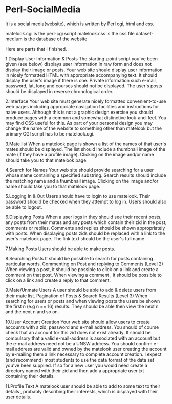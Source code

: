 # Perl-SocialMedia
It is a social media(website), which is written by Perl cgi, html and css.

matelook.cgi is the perl-cgi script
matelook.css is the css file
dataset-medium is the database of the website


Here are parts that I finished.

1.Display User Information & Posts
The starting-point script you've been given (see below) displays user information in raw form and does not display their image or posts.
Your web site should display user information in nicely formatted HTML with appropriate accompanying text. It should display the user's image if there is one.
Private information such e-mail, password, lat, long and courses should not be displayed.
The user's posts should be displayed in reverse chronological order.

2.Interface
Your web site must generate nicely formatted convenient-to-use web pages including appropriate navigation facilities and instructions for naive users. Although this is not a graphic design exercise you should produce pages with a common and somewhat distinctive look-and-feel. You may find CSS useful for this.
As part of your personal design you may change the name of the website to something other than matelook but the primary CGI script has to be matelook.cgi.

3.Mate list
When a matelook page is shown a list of the names of that user's mates should be displayed.
The list should include a thumbnail image of the mate (if they have a profile image).
Clicking on the image and/or name should take you to that matelook page.


4.Search for Names
Your web site should provide searching for a user whose name containing a specified substring. Search results should include the matching name and a thumbnail image. Clicking on the image and/or name should take you to that matelook page.

5.Logging In & Out
Users should have to login to use matelook.
Their password should be checked when they attempt to log in.
Users should also be able to logout.

6.Displaying Posts
When a user logs in they should see their recent posts, any posts from their mates and any posts which contain their zid in the post, comments or replies.
Comments and replies should be shown appropriately with posts.
When displaying posts zids should be replaced with a link to the user's matelook page. The link text should be the user's full name.

7.Making Posts
Users should be able to make posts.

8.Searching Posts
It should be possible to search for posts containing particular words.
Commenting on Post and replying to Comments (Level 2)
When viewing a post, it should be possible to click on a link and create a comment on that post. When viewing a comment , it should be possible to click on a link and create a reply to that comment.

9.Mate/Unmate Users
A user should be able to add & delete users from their mate list.
Pagination of Posts & Search Results (Level 3)
When searching for users or posts and when viewing posts the users be shown the first n (e.g n == 16) results. They should be able then view the next n and the next n and so on.

10.User Account Creation
Your web site should allow users to create accounts with a zid, password and e-mail address. You should of course check that an account for this zid does not exist already. It should be compulsory that a valid e-mail-address is associated with an account but the e-mail address need not be a UNSW address.
You should confirm e-mail address are valid and owned by the matelook user creating the account by e-mailing them a link necessary to complete account creation.
I expect (and recommend) most students to use the data format of the data set you've been supplied. If so for a new user you would need create a directory named with their zid and then add a appropriate user.txt containing their details.


11.Profile Text
A matelook user should be able to add to some text to their details , probably describing their interests, which is displayed with their user details.
